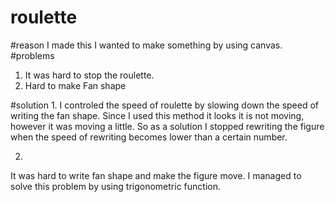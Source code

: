 # roulette
#reason I made this
I wanted to make something by using canvas.
#problems

1. It was hard to stop the roulette.
2. Hard to make Fan shape


#solution
1. 
I controled the speed of roulette by slowing down the speed of writing the fan shape.
Since I used this method it looks it is not moving, however it was moving a little.
So as a solution I stopped rewriting the figure when the speed of rewriting becomes lower than a certain number.

2. 
It was hard to write fan shape and make the figure move.
I managed to solve this problem by using trigonometric function.
